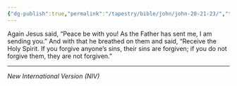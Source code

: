 ```yaml
---
{"dg-publish":true,"permalink":"/tapestry/bible/john/john-20-21-23/","title":"John 20:21–23","tags":["bible","bible-verse"],"dgHomeLink":true,"dgShowLocalGraph":true,"dgEnableSearch":true}
---
```


Again Jesus said, “Peace be with you! As the Father has sent me, I am sending you.” And with that he breathed on them and said, “Receive the Holy Spirit.  If you forgive anyone’s sins, their sins are forgiven; if you do not forgive them, they are not forgiven.”

---
*New International Version (NIV)*